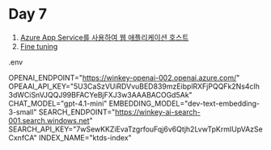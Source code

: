 # Day 7 

01. [Azure App Service를 사용하여 웹 애플리케이션 호스트](https://learn.microsoft.com/ko-kr/training/modules/host-a-web-app-with-azure-app-service/)
01. [Fine tuning](https://microsoftlearning.github.io/mslearn-ai-studio/Instructions/05-Finetune-model.html)


.env 

OPENAI_ENDPOINT="https://winkey-openai-002.openai.azure.com/"
OPEAAI_API_KEY="5U3CaSzVUiRDVvuBED839mzEibplRXFjPQQFk2Ns4clh3dWCiSnVJQQJ99BFACYeBjFXJ3w3AAABACOGd5Ak"
CHAT_MODEL="gpt-4.1-mini"
EMBEDDING_MODEL="dev-text-embedding-3-small"
SEARCH_ENDPOINT="https://winkey-ai-search-001.search.windows.net"
SEARCH_API_KEY="7wSewKKZiEvaTzgrfouFqj6v6Qtjh2LvwTpKrmIUpVAzSeCxnfCA"
INDEX_NAME="ktds-index"